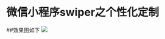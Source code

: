 # 微信小程序swiper之个性化定制
##效果图如下
![](https://coding.net/u/tongxiaodie/p/wx_swiper/git/raw/master/src/demo.jpg)